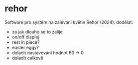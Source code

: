 # rehor
Software pro systém na zalévání květin Řehoř (2024).
dodělat:
* za jak dlouho se to zalije
* on/off displej
* rest in piece?
* easter eggy?
* doladit nastavování hodnot 60 -> 0
* doladit celkově
